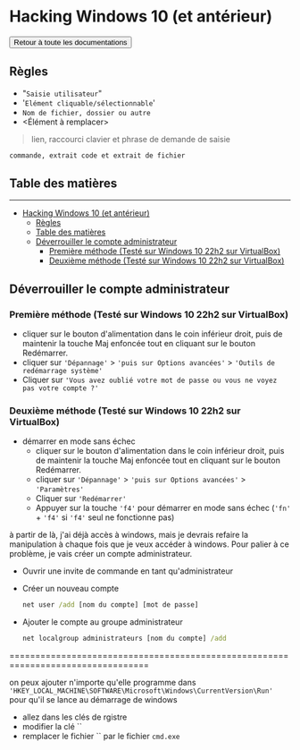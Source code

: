 # Hacking Windows 10 (et antérieur)

<a href="../README.md"><button type="button">Retour à toute les documentations</button></a>

## Règles

- "`Saisie utilisateur`"
- '`Elément cliquable/sélectionnable`'
- `Nom de fichier, dossier ou autre`
- <Élément à remplacer>

> lien, raccourci clavier et phrase de demande de saisie

```txt
commande, extrait code et extrait de fichier
```

<div style="page-break-after: always;"></div>

## Table des matières

***

- [Hacking Windows 10 (et antérieur)](#hacking-windows-10-et-antérieur)
  - [Règles](#règles)
  - [Table des matières](#table-des-matières)
  - [Déverrouiller le compte administrateur](#déverrouiller-le-compte-administrateur)
    - [Première méthode (Testé sur Windows 10 22h2 sur VirtualBox)](#première-méthode-testé-sur-windows-10-22h2-sur-virtualbox)
    - [Deuxième méthode (Testé sur Windows 10 22h2 sur VirtualBox)](#deuxième-méthode-testé-sur-windows-10-22h2-sur-virtualbox)

<div style="page-break-after: always;"></div>

## Déverrouiller le compte administrateur

### Première méthode (Testé sur Windows 10 22h2 sur VirtualBox)

- cliquer sur le bouton d'alimentation dans le coin inférieur droit, puis de maintenir la touche Maj enfoncée tout en cliquant sur le bouton Redémarrer.
- cliquer sur `'Dépannage'` > `'puis sur Options avancées'` > `'Outils de redémarrage système'`
- Cliquer sur `'Vous avez oublié votre mot de passe ou vous ne voyez pas votre compte ?'`

### Deuxième méthode (Testé sur Windows 10 22h2 sur VirtualBox)

- démarrer en mode sans échec
  - cliquer sur le bouton d'alimentation dans le coin inférieur droit, puis de maintenir la touche Maj enfoncée tout en cliquant sur le bouton Redémarrer.
  - cliquer sur `'Dépannage'` > `'puis sur Options avancées'` > `'Paramètres'`
  - Cliquer sur `'Redémarrer'`
  - Appuyer sur la touche `'f4'` pour démarrer en mode sans échec (`'fn'` + `'f4'` si `'f4'` seul ne fonctionne pas)

à partir de là, j'ai déjà accès à windows, mais je devrais refaire la manipulation à chaque fois que je veux accéder à windows. Pour palier à ce problème, je vais créer un compte administrateur.

- Ouvrir une invite de commande en tant qu'administrateur
- Créer un nouveau compte

  ```cmd
  net user /add [nom du compte] [mot de passe]
  ```

- Ajouter le compte au groupe administrateur

  ```cmd
  net localgroup administrateurs [nom du compte] /add
  ```

=================================================================================

on peux ajouter n'importe qu'elle programme dans `'HKEY_LOCAL_MACHINE\SOFTWARE\Microsoft\Windows\CurrentVersion\Run'` pour qu'il se lance au démarrage de windows

- allez dans les clés de rgistre
- modifier la clé ``
- remplacer le fichier `` par le fichier `cmd.exe`
